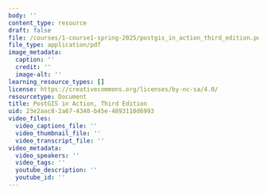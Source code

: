 ```yaml
---
body: ''
content_type: resource
draft: false
file: /courses/1-course1-spring-2025/postgis_in_action_third_edition.pdf
file_type: application/pdf
image_metadata:
  caption: ''
  credit: ''
  image-alt: ''
learning_resource_types: []
license: https://creativecommons.org/licenses/by-nc-sa/4.0/
resourcetype: Document
title: PostGIS in Action, Third Edition
uid: 23e2aac8-2a67-4340-b45e-4893110d6993
video_files:
  video_captions_file: ''
  video_thumbnail_file: ''
  video_transcript_file: ''
video_metadata:
  video_speakers: ''
  video_tags: ''
  youtube_description: ''
  youtube_id: ''
---
```


